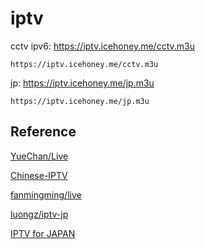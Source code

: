 # iptv

cctv ipv6: https://iptv.icehoney.me/cctv.m3u

```
https://iptv.icehoney.me/cctv.m3u
```

jp: https://iptv.icehoney.me/jp.m3u

```
https://iptv.icehoney.me/jp.m3u
```

## Reference

[YueChan/Live](https://github.com/YueChan/Live)

[Chinese-IPTV](https://github.com/BurningC4/Chinese-IPTV)

[fanmingming/live](https://github.com/fanmingming/live)

[luongz/iptv-jp](https://github.com/luongz/iptv-jp)

[IPTV for JAPAN](https://github.com/take2560/takelab)
